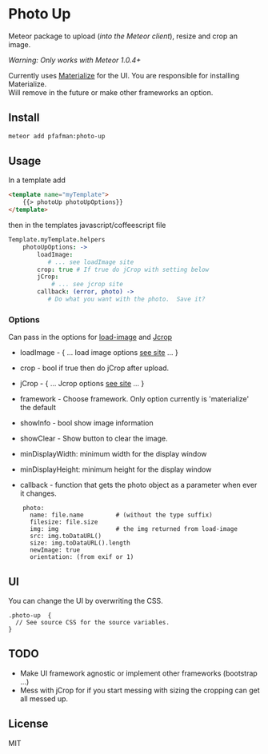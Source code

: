 Photo Up
====================

Meteor package to upload (*into the Meteor client*), resize and crop an image.

*Warning: Only works with Meteor 1.0.4+*

Currently uses [Materialize](http://materializecss.com) for the UI.  You are responsible for  installing Materialize.  
Will remove in the future or make other frameworks an option.

## Install

```bash
meteor add pfafman:photo-up
```

## Usage

In a template add
```html
<template name="myTemplate">
	{{> photoUp photoUpOptions}}
</template>
```

then in the templates javascript/coffeescript file
```coffeescript
Template.myTemplate.helpers
    photoUpOptions: ->
        loadImage:
           # ... see loadImage site
        crop: true # If true do jCrop with setting below
        jCrop:
        	# ... see jcrop site
        callback: (error, photo) ->
           # Do what you want with the photo.  Save it?
```

### Options

Can pass in the options for [load-image](https://github.com/blueimp/JavaScript-Load-Image#options) and [Jcrop](http://deepliquid.com/content/Jcrop_Manual.html#Setting_Options)

* loadImage - { ... load image options [see site](https://github.com/blueimp/JavaScript-Load-Image#options) ... }


* crop - bool if true then do jCrop after upload.

* jCrop - { ... Jcrop options [see site](http://deepliquid.com/content/Jcrop_Manual.html#Setting_Options) ... }

* framework - Choose framework.  Only option currently is 'materialize' the default

* showInfo - bool show image information

* showClear - Show button to clear the image. 

* minDisplayWidth: minimum width for the display window
    
* minDisplayHeight: minimum height for the display window

* callback - function that gets the photo object as a parameter when ever it changes.

```
	photo:
	  name: file.name         # (without the type suffix)
      filesize: file.size
      img: img                # the img returned from load-image
      src: img.toDataURL()
      size: img.toDataURL().length
      newImage: true
      orientation: (from exif or 1)
```


## UI
You can change the UI by overwriting the CSS.

```
.photo-up  {
  // See source CSS for the source variables.
}
```


## TODO

* Make UI framework agnostic or implement other frameworks (bootstrap ...)
* Mess with jCrop for if you start messing with sizing the cropping can get all messed up.

## License
MIT

